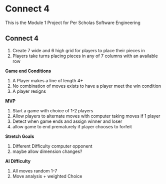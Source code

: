 # Connect 4

This is the Module 1 Project for Per Scholas Software Engineering
    
## Connect 4
1. Create 7 wide and 6 high grid for players to place their pieces in
2. Players take turns placing pieces in any of 7 columns with an available row

**Game end Conditions**
1. A Player makes a line of length 4+ 
2. No combination of moves exists to have a player meet the win condition
3. A player resigns



**MVP**
1. Start a game with choice of 1-2 players
2. Allow players to alternate moves with computer taking moves if 1 player
3. Detect when game ends and assign winner and loser
4. allow game to end prematurely if player chooses to forfeit

**Stretch Goals**
1. Different Difficulty computer opponent
2. maybe allow dimension changes?



**AI Difficulty**
1. All moves random 1-7
2. Move analysis + weighted Choice